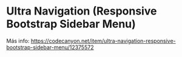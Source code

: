 
# Ultra Navigation (Responsive Bootstrap Sidebar Menu)

Más info: https://codecanyon.net/item/ultra-navigation-responsive-bootstrap-sidebar-menu/12375572
